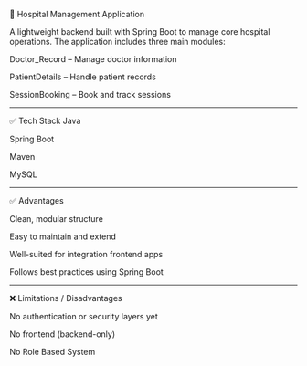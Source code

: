 🏥 Hospital Management Application

A lightweight backend built with Spring Boot to manage core hospital operations. The application includes three main modules:

Doctor_Record – Manage doctor information

PatientDetails – Handle patient records

SessionBooking – Book and track sessions

----------------------------------------------------------------------------------------------------------------------------------------------

✅ Tech Stack
Java

Spring Boot

Maven

MySQL 

---------------------------------------------------------------------------------------------------------------------------------------------


✅ Advantages

Clean, modular structure

Easy to maintain and extend

Well-suited for integration frontend apps

Follows best practices using Spring Boot

--------------------------------------------------------------------------------------------------------------------------------------------

❌ Limitations / Disadvantages

No authentication or security layers yet

No frontend (backend-only)

No Role Based System
